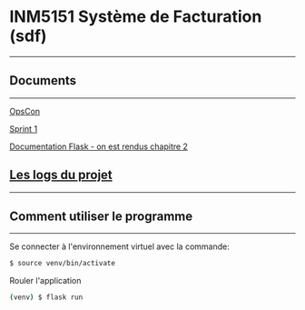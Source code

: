 # INM5151 Système de Facturation (sdf)
---
## Documents
---
[OpsCon](https://docs.google.com/document/d/1gFm7OCDQM8OezZi54VzVFRqCNnuyvWAwm8ISOs8H8CQ/edit#)

[Sprint 1](https://docs.google.com/document/d/1YnsLE2BXZ-MREk3PWpu65Rmxpdcfev8nZcXn98PMk6g/edit#)

[Documentation Flask - on est rendus chapitre 2](https://blog.miguelgrinberg.com/post/the-flask-mega-tutorial-part-ii-templates)

## [Les logs du projet](History-log.md)
---

## Comment utiliser le programme
---
Se connecter à l'environnement virtuel avec la commande:
```bash
$ source venv/bin/activate
```
Rouler l'application
```bash
(venv) $ flask run
```
